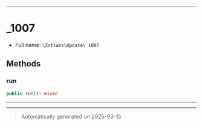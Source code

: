 ***

# _1007





* Full name: `\Zotlabs\Update\_1007`




## Methods


### run



```php
public run(): mixed
```












***


***
> Automatically generated on 2025-03-15
